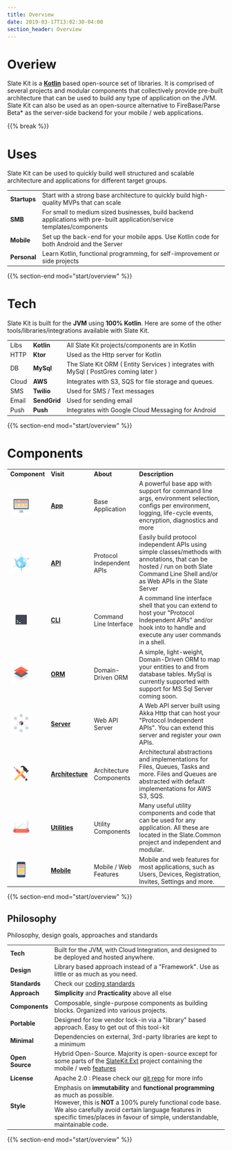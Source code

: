 ```yaml
---
title: Overview
date: 2019-03-17T13:02:30-04:00
section_header: Overview
---
```


# Overiew
  <p>
      Slate Kit is a <strong><a class="url-ch" href="http://www.kotlinlang.org">Kotlin</a></strong> based open-source set of libraries. It is comprised of several projects and modular components that collectively provide pre-built architecture that can be used to build any type of application on the JVM. Slate Kit can also be used as an open-source alternative to FireBase/Parse Beta* as the server-side backend for your mobile / web applications.
  </p>
{{% break %}}

# Uses
<p>
  Slate Kit can be used to quickly build well structured and scalable architecture and applications for different target groups.
</p>
<table class="table table-bordered table-striped">
    <tr><td><strong>Startups</strong></td><td> Start with a strong base architecture to quickly build high-quality MVPs that can scale</td></tr>
    <tr><td><strong>SMB</strong></td><td>For small to medium sized businesses, build backend applications with pre-built application/service templates/components</td></tr>
    <tr><td><strong>Mobile</strong></td><td> Set up the back-end for your mobile apps. Use Kotlin code for both Android and the Server</td></tr>
    <tr><td><strong>Personal</strong></td><td>Learn Kotlin, functional programming, for self-improvement or side projects</td></tr>
</table>
{{% section-end mod="start/overview" %}}


# Tech
<p>
  Slate Kit is built for the <strong>JVM</strong> using <strong>100% Kotlin</strong>. Here are some of the other tools/libraries/integrations 
  available with Slate Kit.
</p>
<table class="table table-bordered table-striped">
        <tr><td>Libs</td><td><strong>Kotlin</strong></td><td> All Slate Kit projects/components are in Kotlin</td></tr>
        <tr><td>HTTP</td><td><strong>Ktor</strong></td><td>  Used as the Http server for Kotlin </td></tr>
        <tr><td>DB</td><td><strong>MySql</strong></td><td>The Slate Kit ORM ( Entity Services ) integrates with MySql ( PostGres coming later ) </td></tr>
        <tr><td>Cloud</td><td><strong>AWS</strong></td><td>Integrates with S3, SQS for file storage and queues. </td></tr>
        <tr><td>SMS</td><td><strong>Twilio</strong></td><td>Used for SMS / Text messages </td></tr>
        <tr><td>Email</td><td><strong>SendGrid</strong></td><td>Used for sending email </td></tr>
        <tr><td>Push</td><td><strong>Push</strong></td><td>Integrates with Google Cloud Messaging for Android </td></tr>
</table>
{{% section-end mod="start/overview" %}}


# Components
        
<table class="table table-bordered table-striped">
  <tr>
    <td ><strong>Component</strong></td>
    <td ><strong>Visit</strong></td>
    <td ><strong>About</strong></td>
    <td ><strong>Description</strong></td>
  </tr>
  <tr>
    <td class="text-center"><img src="assets/media/img/white/desktop.png" width="50" alt=""></td>
    <td><strong><a class="url-ch" href="kotlin-core-app.html">App</a></strong></td>
    <td>Base Application</td>
    <td>A powerful base app with support for command line args, environment selection, configs per environment, logging, life-cycle events, encryption, diagnostics and more</td>
  </tr>
  <tr>
    <td class="text-center"><img src="assets/media/img/white/webapi.png" width="50" alt=""></td>
    <td><strong><a class="url-ch" href="kotlin-core-apis.html">API</a></strong></td>
    <td>Protocol Independent APIs</td>
    <td>Easily build protocol independent APIs using simple classes/methods with annotations, that can be hosted / run on both Slate Command Line Shell and/or as Web APIs in the Slate Server </td>
  </tr>
  <tr>
    <td class="text-center"><img src="assets/media/img/white/terminal.png" width="50" alt=""></td>
    <td><strong><a class="url-ch" href="kotlin-mod-shell.html">CLI</a></strong></td>
    <td>Command Line Interface</td>
    <td>A command line interface shell that you can extend to host your "Protocol Independent APIs" and/or hook into to handle and execute any user commands in a shell.</td>
  </tr>
  <tr>
    <td class="text-center"><img src="assets/media/img/white/layers.png" width="50" alt=""></td>
    <td><strong><a class="url-ch" href="kotlin-core-orm.html">ORM</a></strong></td>
    <td>Domain-Driven ORM</td>
    <td>A simple, light-weight, Domain-Driven ORM to map your entities to and from database tables. MySql is currently supported with support for MS Sql Server coming soon.</td>
  </tr>
  <tr>
    <td class="text-center"><img src="assets/media/img/white/server.png" width="50" alt=""></td>
    <td><strong><a class="url-ch" href="kotlin-core-server.html">Server</a></strong></td>
    <td>Web API Server</td>
    <td>A Web API server built using Akka Http that can host your "Protocol Independent APIs". You can extend this server and register your own APIs.</td>
  </tr>
  <tr>
    <td class="text-center"><img src="assets/media/img/white/build.png" width="50" alt=""></td>
    <td><strong><a class="url-ch" href="infra.html">Architecture</a></strong></td>
    <td>Architecture Components</td>
    <td>Architectural abstractions and implementations for Files, Queues, Tasks and more. Files and Queues are abstracted with default implementations for AWS S3, SQS.</td>
  </tr>
  <tr>
    <td class="text-center"><img src="assets/media/img/white/multitool.png" width="50" alt=""></td>
    <td><strong><a class="url-ch" href="utils.html">Utilities</a></strong></td>
    <td>Utility Components</td>
    <td>Many useful utility components and code that can be used for any application. All these are located in the Slate.Common project and independent and modular.</td>
  </tr>
  <tr>
    <td class="text-center"><img src="assets/media/img/white/mobile.png" width="50" alt=""></td>
    <td><strong><a class="url-ch" href="features.html">Mobile</strong></td>
    <td>Mobile / Web Features</td>
    <td>Mobile and web features for most applications, such as Users, Devices, Registration, Invites, Settings and more.</td>
  </tr>
</table>
{{% section-end mod="start/overview" %}}


## Philosophy
<p>
Philosophy, design goals, approaches and standards
</p>
<table class="table table-bordered table-striped">
    <tbody><tr>
      <td ><strong>Tech</strong></td>
      <td>Built for the JVM, with Cloud Integration, and designed to be deployed and hosted anywhere.</td>
    </tr>
    <tr>
      <td><strong>Design</strong></td>
      <td>Library based approach instead of a "Framework". Use as little or as much as you need.
      </td>
    </tr>
    <tr>
      <td><strong>Standards</strong></td>
      <td>Check our <a class="url-ch" href="kotlin-standards.html">coding standards</a></td>
    </tr>
    <tr>
      <td><strong>Approach</strong></td>
      <td><strong>Simplicity</strong> and <strong>Practicality</strong> above all else</td>
    </tr>
    <tr>
      <td><strong>Components</strong></td>
      <td>Composable, single-purpose components as building blocks. Organized into various projects.
      </td>
    </tr>
    <tr>
      <td><strong>Portable</strong></td>
      <td>Designed for low vendor lock-in via a "library" based approach. Easy to get out of this tool-kit</td>
    </tr>
    <tr>
      <td><strong>Minimal</strong></td>
      <td>Dependencies on external, 3rd-party libraries are kept to a minimum</td>
    </tr>
    <tr>
      <td><strong>Open Source</strong></td>
      <td>Hybrid Open-Source. Majority is open-source except for some parts of the <a class="url-ch" href="#project-slate-ext">SlateKit.Ext</a> project 
        containing the mobile / web <a class="url-ch" href="features.html">features</a></td>
    </tr>
    <tr>
      <td><strong>License</strong></td>
      <td>Apache 2.0 : Please check our <a class="url-ch" href="https://github.com/code-helix/slatekit">git repo</a> for more info</td>
    </tr>
    <tr>
      <td><strong>Style</strong></td>
      <td>Emphasis on <strong>immutability</strong> 
        and <strong>functional programming</strong> as much as possible.
        <br>However, this is <strong>NOT</strong> a 100% purely functional code base.
        <br>We also carefully avoid certain language features in specific times/places in favour of simple, understandable, maintainable code.<br>
        </td>
    </tr>
  </tbody>
</table>
{{% section-end mod="start/overview" %}}
